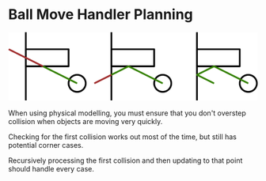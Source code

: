 # Ball Move Handler Planning

![Collision detection](fig1.png)

When using physical modelling, you must ensure that you don't overstep
collision when objects are moving very quickly.

Checking for the first collision works out most of the time, but still
has potential corner cases.

Recursively processing the first collision and then updating to that
point should handle every case.
